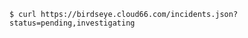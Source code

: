 <!-- layout:code post: cloud66-birdseye_filtering-by-status -->

```
$ curl https://birdseye.cloud66.com/incidents.json?status=pending,investigating
```
